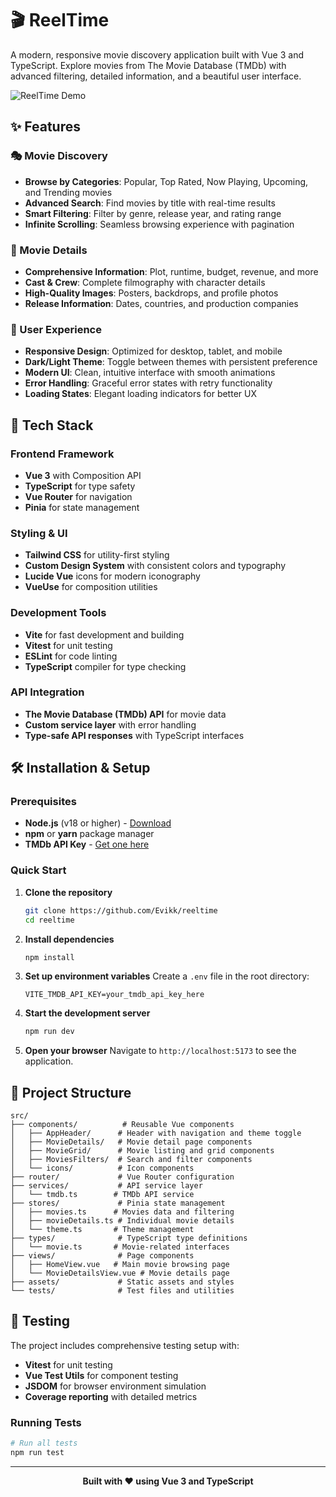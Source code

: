 # 🎬 ReelTime

A modern, responsive movie discovery application built with Vue 3 and TypeScript. Explore movies from The Movie Database (TMDb) with advanced filtering, detailed information, and a beautiful user interface.

![ReelTime Demo](https://reeltime-7of0xo0m5-evikks-projects.vercel.app/)

## ✨ Features

### 🎭 Movie Discovery

- **Browse by Categories**: Popular, Top Rated, Now Playing, Upcoming, and Trending movies
- **Advanced Search**: Find movies by title with real-time results
- **Smart Filtering**: Filter by genre, release year, and rating range
- **Infinite Scrolling**: Seamless browsing experience with pagination

### 🎯 Movie Details

- **Comprehensive Information**: Plot, runtime, budget, revenue, and more
- **Cast & Crew**: Complete filmography with character details
- **High-Quality Images**: Posters, backdrops, and profile photos
- **Release Information**: Dates, countries, and production companies

### 🎨 User Experience

- **Responsive Design**: Optimized for desktop, tablet, and mobile
- **Dark/Light Theme**: Toggle between themes with persistent preference
- **Modern UI**: Clean, intuitive interface with smooth animations
- **Error Handling**: Graceful error states with retry functionality
- **Loading States**: Elegant loading indicators for better UX

## 🚀 Tech Stack

### Frontend Framework

- **Vue 3** with Composition API
- **TypeScript** for type safety
- **Vue Router** for navigation
- **Pinia** for state management

### Styling & UI

- **Tailwind CSS** for utility-first styling
- **Custom Design System** with consistent colors and typography
- **Lucide Vue** icons for modern iconography
- **VueUse** for composition utilities

### Development Tools

- **Vite** for fast development and building
- **Vitest** for unit testing
- **ESLint** for code linting
- **TypeScript** compiler for type checking

### API Integration

- **The Movie Database (TMDb) API** for movie data
- **Custom service layer** with error handling
- **Type-safe API responses** with TypeScript interfaces

## 🛠️ Installation & Setup

### Prerequisites

- **Node.js** (v18 or higher) - [Download](https://nodejs.org/)
- **npm** or **yarn** package manager
- **TMDb API Key** - [Get one here](https://www.themoviedb.org/settings/api)

### Quick Start

1. **Clone the repository**

   ```bash
   git clone https://github.com/Evikk/reeltime
   cd reeltime
   ```

2. **Install dependencies**

   ```bash
   npm install
   ```

3. **Set up environment variables**
   Create a `.env` file in the root directory:

   ```env
   VITE_TMDB_API_KEY=your_tmdb_api_key_here
   ```

4. **Start the development server**

   ```bash
   npm run dev
   ```

5. **Open your browser**
   Navigate to `http://localhost:5173` to see the application.

## 📁 Project Structure

```
src/
├── components/          # Reusable Vue components
│   ├── AppHeader/      # Header with navigation and theme toggle
│   ├── MovieDetails/   # Movie detail page components
│   ├── MovieGrid/      # Movie listing and grid components
│   ├── MoviesFilters/  # Search and filter components
│   └── icons/          # Icon components
├── router/             # Vue Router configuration
├── services/           # API service layer
│   └── tmdb.ts        # TMDb API service
├── stores/             # Pinia state management
│   ├── movies.ts      # Movies data and filtering
│   ├── movieDetails.ts # Individual movie details
│   └── theme.ts       # Theme management
├── types/              # TypeScript type definitions
│   └── movie.ts       # Movie-related interfaces
├── views/              # Page components
│   ├── HomeView.vue   # Main movie browsing page
│   └── MovieDetailsView.vue # Movie details page
├── assets/             # Static assets and styles
└── tests/              # Test files and utilities
```

## 🧪 Testing

The project includes comprehensive testing setup with:

- **Vitest** for unit testing
- **Vue Test Utils** for component testing
- **JSDOM** for browser environment simulation
- **Coverage reporting** with detailed metrics

### Running Tests

```bash
# Run all tests
npm run test

```

---

<div align="center">

**Built with ❤️ using Vue 3 and TypeScript**

</div>
